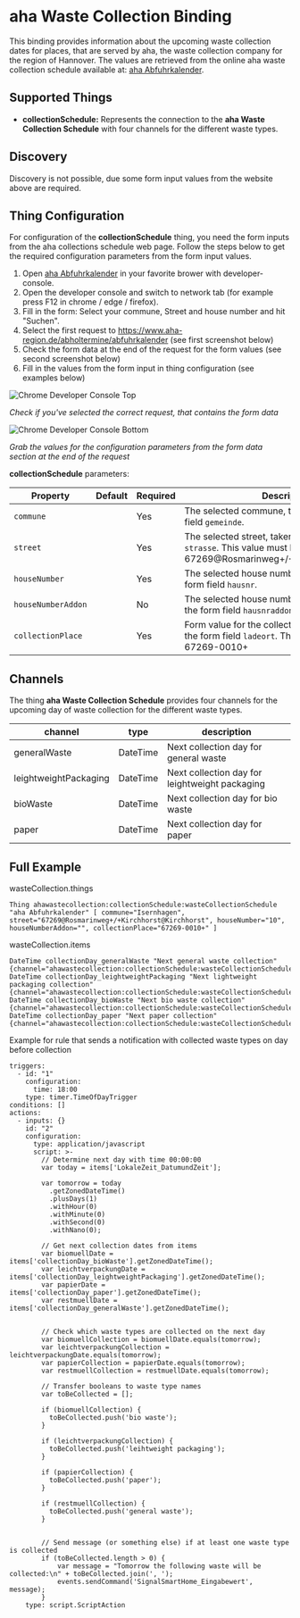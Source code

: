 # aha Waste Collection Binding

This binding provides information about the upcoming waste collection dates for places, that are served by aha, the waste collection company for the region of Hannover. The values are retrieved from the online aha waste collection schedule available at: [aha Abfuhrkalender](https://www.aha-region.de/abholtermine/abfuhrkalender).

## Supported Things

-   **collectionSchedule:** Represents the connection to the **aha Waste Collection Schedule** with four channels for the different waste types.

## Discovery

Discovery is not possible, due some form input values from the website above are required.

## Thing Configuration

For configuration of the **collectionSchedule** thing, you need the form inputs from the aha collections schedule web page. Follow the steps below to get the required configuration parameters from the form input values.


1. Open [aha Abfuhrkalender](https://www.aha-region.de/abholtermine/abfuhrkalender) in your favorite brower with developer-console.
2. Open the developer console and switch to network tab (for example press F12 in chrome / edge / firefox).
3. Fill in the form: Select your commune, Street and house number and hit "Suchen".
4. Select the first request to https://www.aha-region.de/abholtermine/abfuhrkalender (see first screenshot below)
5. Check the form data at the end of the request for the form values (see second screenshot below)
5. Fill in the values from the form input in thing configuration (see examples below)

![Chrome Developer Console Top](doc/images/ChromeDevconsoleTop.png "Chrome Developer Console showing request URL")

*Check if you've selected the correct request, that contains the form data*

![Chrome Developer Console Bottom](doc/images/ChromeDevconsoleBottom.png "Chrome Developer Console showing form inputs")

*Grab the values for the configuration parameters from the form data section at the end of the request*

**collectionSchedule** parameters:

| Property | Default | Required | Description |
|-|-|-|-|
| `commune` | | Yes | The selected commune, taken from the form field `gemeinde`. |
| `street` | | Yes | The selected street, taken from the form field `strasse`. This value must look like 67269@Rosmarinweg+/+Kirchhorst@Kirchhorst |
| `houseNumber` |  | Yes | The selected house number, taken from the form field `hausnr`. |
| `houseNumberAddon` | | No | The selected house number addon, taken from the form field `hausnraddon`, may be empty. |
| `collectionPlace` | | Yes | Form value for the collection place, taken from the form field `ladeort`. This value must look like 67269-0010+ |

## Channels

The thing **aha Waste Collection Schedule** provides four channels for the upcoming day of waste collection for the different waste types.


| channel  | type   | description                  |
|----------|--------|------------------------------|
| generalWaste  | DateTime | Next collection day for general waste  |
| leightweightPackaging  | DateTime | Next collection day for leightweight packaging  |
| bioWaste  | DateTime | Next collection day for bio waste  |
| paper  | DateTime | Next collection day for paper  |


## Full Example

wasteCollection.things

```
Thing ahawastecollection:collectionSchedule:wasteCollectionSchedule "aha Abfuhrkalender" [ commune="Isernhagen", street="67269@Rosmarinweg+/+Kirchhorst@Kirchhorst", houseNumber="10", houseNumberAddon="", collectionPlace="67269-0010+" ] 
```

wasteCollection.items

```
DateTime collectionDay_generalWaste "Next general waste collection" {channel="ahawastecollection:collectionSchedule:wasteCollectionSchedule:generalWaste"}
DateTime collectionDay_leightweightPackaging "Next lightweight packaging collection" {channel="ahawastecollection:collectionSchedule:wasteCollectionSchedule:leightweightPackaging"}
DateTime collectionDay_bioWaste "Next bio waste collection" {channel="ahawastecollection:collectionSchedule:wasteCollectionSchedule:bioWaste"}
DateTime collectionDay_paper "Next paper collection" {channel="ahawastecollection:collectionSchedule:wasteCollectionSchedule:paper"}
```


Example for rule that sends a notification with collected waste types on day before collection

```
triggers:
  - id: "1"
    configuration:
      time: 18:00
    type: timer.TimeOfDayTrigger
conditions: []
actions:
  - inputs: {}
    id: "2"
    configuration:
      type: application/javascript
      script: >-
        // Determine next day with time 00:00:00
        var today = items['LokaleZeit_DatumundZeit'];

        var tomorrow = today
          .getZonedDateTime()
          .plusDays(1)
          .withHour(0)
          .withMinute(0)
          .withSecond(0)
          .withNano(0);

        // Get next collection dates from items
        var biomuellDate = items['collectionDay_bioWaste'].getZonedDateTime();
        var leichtverpackungDate = items['collectionDay_leightweightPackaging'].getZonedDateTime();
        var papierDate = items['collectionDay_paper'].getZonedDateTime();
        var restmuellDate = items['collectionDay_generalWaste'].getZonedDateTime();


        // Check which waste types are collected on the next day
        var biomuellCollection = biomuellDate.equals(tomorrow);
        var leichtverpackungCollection = leichtverpackungDate.equals(tomorrow);
        var papierCollection = papierDate.equals(tomorrow);
        var restmuellCollection = restmuellDate.equals(tomorrow);

        // Transfer booleans to waste type names
        var toBeCollected = [];

        if (biomuellCollection) {
          toBeCollected.push('bio waste');
        }

        if (leichtverpackungCollection) {
          toBeCollected.push('leihtweight packaging');
        }

        if (papierCollection) {
          toBeCollected.push('paper');
        }

        if (restmuellCollection) {
          toBeCollected.push('general waste');
        }


        // Send message (or something else) if at least one waste type is collected
        if (toBeCollected.length > 0) {
            var message = "Tomorrow the following waste will be collected:\n" + toBeCollected.join(', ');
            events.sendCommand('SignalSmartHome_Eingabewert', message);
        }
    type: script.ScriptAction
```
